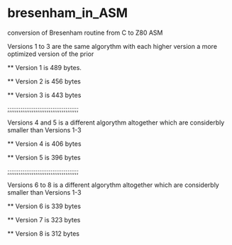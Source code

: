 # bresenham_in_ASM

conversion of Bresenham routine from C to Z80 ASM

Versions 1 to 3 are the same algorythm with each higher version a more optimized version of the prior

** Version 1 is 489 bytes.

** Version 2 is 456 bytes

** Version 3 is 443 bytes

;;;;;;;;;;;;;;;;;;;;;;;;;;;;;;;;;;;;;;

Versions 4 and 5 is a different algorythm altogether which are considerbly smaller than Versions 1-3

** Version 4 is 406 bytes

** Version 5 is 396 bytes

;;;;;;;;;;;;;;;;;;;;;;;;;;;;;;;;;;;;;;


Versions 6 to 8 is a different algorythm altogether which are considerbly smaller than Versions 1-3

** Version 6 is 339 bytes

** Version 7 is 323 bytes

** Version 8 is 312 bytes
